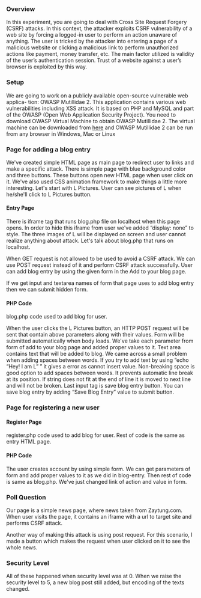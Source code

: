 
### Overview

In this experiment, you are going to deal with Cross Site Request Forgery (CSRF) attacks. In this context, the attacker exploits CSRF vulnerability of a web site by forcing a logged-in user to perform an action unaware of anything. The user is tricked by the attacker into entering a  page of a malicious website or clicking a malicious link to perform unauthorized actions like payment, money transfer, etc. 
The main factor utilized is validity of the user’s authentication session. Trust of a website against a user’s browser is exploited by this way.

### Setup

We are going to work on a publicly available open-source vulnerable web applica-
tion: OWASP Mutillidae 2. This application contains various web vulnerabilities
including XSS attack.  It is based on PHP and MySQL and part of the OWASP
(Open Web Application Security Project). You need to download OWASP Virtual
Machine to obtain OWASP Mutillidae 2. The virtual machine can be downloaded
from [here](https://sourceforge.net/projects/owaspbwa/files/1.2/) and OWASP Mutillidae 2 can be run from any browser in Windows, Mac
or Linux

### Page for adding a blog entry

We've created simple HTML page as main page to redirect user to links and make a specific attack.
There is simple page with blue background color and three buttons. These buttons open new HTML
page when user click on it. We've also used CSS animation framework to make things a little more
interesting. Let's start with L Pictures. User can see pictures of L when he/she'll click to L Pictures
button.

#### Entry Page

There is iframe tag that runs blog.php file on localhost when this page opens. In order to hide this
iframe from user we've added “display: none” to style. The three images of L will be displayed on
screen and user cannot realize anything about attack. Let's talk about blog.php that runs on
localhost.

When GET request is not allowed to be used to avoid a CSRF attack. We can use POST request
instead of it and perform CSRF attack successfully. User can add blog entry by using the given form
in the Add to your blog page.

If we get input and textarea names of form that page uses to add blog entry then we can submit
hidden form.

#### PHP Code

blog.php code used to add blog for user.

When the user clicks the L Pictures button, an HTTP POST request will be sent that contain above
parameters along with their values. Form will be submitted automatically when body loads. We've
take each parameter from form of add to your blog page and added proper values to it. Text area
contains text that will be added to blog. We came across a small problem when adding spaces
between words. If you try to add text by using “echo “Hey! I am L” ” it gives a error as cannot
insert value. Non-breaking space is good option to add spaces between words. It prevents automatic
line break at its position. If string does not fit at the end of line it is moved to next line and will not
be broken. Last input tag is save blog entry button. You can save blog entry by adding “Save Blog
Entry” value to submit button.

### Page for registering a new user

#### Register Page

register.php code used to add blog for user. Rest of code is the same as entry HTML page.

#### PHP Code

The user creates account by using simple form. We can get parameters of form and add proper
values to it as we did in blog-entry. Then rest of code is same as blog.php. We've just changed link
of action and value in form.

### Poll Question

Our page is a simple news page, where news taken from Zaytung.com. When user visits the page, it
contains an iframe with a url to target site and performs CSRF attack.

Another way of making this attack is using post request. For this scenario, I made a button which
makes the request when user clicked on it to see the whole news.

### Security Level

All of these happened when security level was at 0. When we raise the security level to 5, a new
blog post still added, but encoding of the texts changed.
